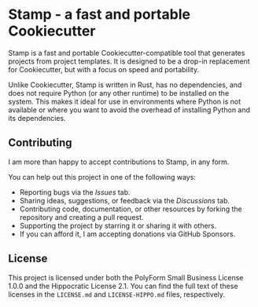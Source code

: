 # Stamp - a fast and portable Cookiecutter

Stamp is a fast and portable Cookiecutter-compatible tool that generates projects from project
templates. It is designed to be a drop-in replacement for Cookiecutter, but with a focus on speed
and portability.

Unlike Cookiecutter, Stamp is written in Rust, has no dependencies, and does not require Python (or
any other runtime) to be installed on the system. This makes it ideal for use in environments where
Python is not available or where you want to avoid the overhead of installing Python and its
dependencies.

## Contributing

I am more than happy to accept contributions to Stamp, in any form.

You can help out this project in one of the following ways:
* Reporting bugs via the *Issues* tab.
* Sharing ideas, suggestions, or feedback via the *Discussions* tab.
* Contributing code, documentation, or other resources by forking the repository and creating a pull
  request.
* Supporting the project by starring it or sharing it with others.
* If you can afford it, I am accepting donations via GitHub Sponsors.

## License

This project is licensed under both the PolyForm Small Business License 1.0.0 and the Hippocratic
License 2.1. You can find the full text of these licenses in the `LICENSE.md` and `LICENSE-HIPPO.md`
files, respectively.
